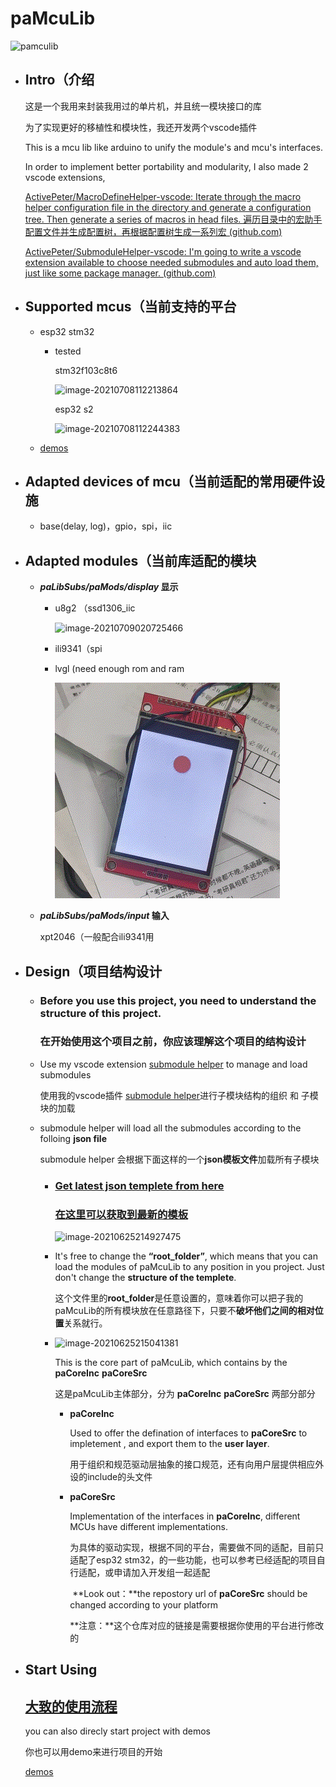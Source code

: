 # paMcuLib

![pamculib](https://hanbaoaaa.xyz/tuchuang/images/2021/06/25/pamculib.png)

- ## Intro（介绍

  这是一个我用来封装我用过的单片机，并且统一模块接口的库

  为了实现更好的移植性和模块性，我还开发两个vscode插件 

  This is a mcu lib like arduino to unify the module's and mcu's interfaces.

  In order to implement better portability and modularity, I also made 2 vscode extensions,

  [ActivePeter/MacroDefineHelper-vscode: Iterate through the macro helper configuration file in the directory and generate a configuration tree. Then generate a series of macros in head files. 遍历目录中的宏助手配置文件并生成配置树，再根据配置树生成一系列宏 (github.com)](https://github.com/ActivePeter/MacroDefineHelper-vscode)

  [ActivePeter/SubmoduleHelper-vscode: I'm going to write a vscode extension available to choose needed submodules and auto load them, just like some package manager. (github.com)](https://github.com/ActivePeter/SubmoduleHelper-vscode)

  

- ## Supported mcus（当前支持的平台

  - esp32 stm32

    - tested

      stm32f103c8t6

      ![image-20210708112213864](https://hanbaoaaa.xyz/tuchuang/images/2021/07/07/image-20210708112213864.png)

      esp32 s2

      ![image-20210708112244383](https://hanbaoaaa.xyz/tuchuang/images/2021/07/07/image-20210708112244383.png)

  - [demos](./demo.md)

- ## Adapted devices of mcu（当前适配的常用硬件设施

  - base(delay, log)，gpio，spi，iic

- ## Adapted modules（当前库适配的模块

  - ***paLibSubs/paMods/display* 显示**

    - u8g2 （ssd1306_iic

      ![image-20210709020725466](https://hanbaoaaa.xyz/tuchuang/images/2021/07/08/image-20210709020725466.png)

    - ili9341（spi

    - lvgl (need enough rom and ram

      ![Video_20210711_112137_745](./lvgl.gif)

  - ***paLibSubs/paMods/input* 输入**

    xpt2046（一般配合ili9341用

- ## Design（项目结构设计

  - ### Before you use this project, you need to understand the structure of this project.

    ### 在开始使用这个项目之前，你应该理解这个项目的结构设计 

  - Use my vscode extension [submodule helper](https://github.com/ActivePeter/SubmoduleHelper-vscode) to manage and load submodules

    使用我的vscode插件 [submodule helper](https://github.com/ActivePeter/SubmoduleHelper-vscode)进行子模块结构的组织 和 子模块的加载

  - submodule helper will load all the submodules according to the  folloing **json file**

    submodule helper 会根据下面这样的一个**json模板文件**加载所有子模块

    - ### [Get latest json templete from here](./latest_module.md) 

      ### [在这里可以获取到最新的模板](./latest_module.md)

      ![image-20210625214927475](https://hanbaoaaa.xyz/tuchuang/images/2021/06/25/image-20210625214927475.png)

    - It's free to change the **“root_folder”**, which means that you can load the modules of paMcuLib to any position in you project. Just don't change the **structure of the templete**. 

      这个文件里的**root_folder**是任意设置的，意味着你可以把子我的paMcuLib的所有模块放在任意路径下，只要不**破坏他们之间的相对位置**关系就行。

    - ![image-20210625215041381](https://hanbaoaaa.xyz/tuchuang/images/2021/06/25/image-20210625215041381.png)

      This is the core part of paMcuLib, which contains by the **paCoreInc** **paCoreSrc**

      这是paMcuLib主体部分，分为 **paCoreInc** **paCoreSrc**  两部分部分

      - **paCoreInc** 

        Used to offer the defination of interfaces to **paCoreSrc** to impletement , and export them to the **user layer**.

        用于组织和规范驱动层抽象的接口规范，还有向用户层提供相应外设的include的头文件

      - **paCoreSrc** 

        Implementation of the interfaces in **paCoreInc**, different MCUs have different implementations.

        为具体的驱动实现，根据不同的平台，需要做不同的适配，目前只适配了esp32 stm32，的一些功能，也可以参考已经适配的项目自行适配，或申请加入开发组一起适配

        ​	**Look out：**the repostory url of **paCoreSrc** should be changed according to your platform

        ​	**注意：**这个仓库对应的链接是需要根据你使用的平台进行修改的

- ## Start Using

  ## [大致的使用流程](./start.md)
  
  you can also direcly start project with demos
  
  你也可以用demo来进行项目的开始
  
  [demos](./demo.md)